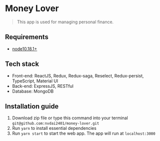 # Money Lover

> This app is used for managing personal finance.

## Requirements

- [node10.18.1+](https://nodejs.org/en/)

## Tech stack

- Front-end: ReactJS, Redux, Redux-saga, Reselect, Redux-persist, TypeScript, Material UI
- Back-end: ExpressJS, RESTful
- Database: MongoDB

## Installation guide

1. Download zip file or type this command into your terminal `git@github.com:nvdai2401/money-lover.git`
2. Run `yarn` to install essential dependencies
3. Run `yarn start` to start the web app. The app will run at `localhost:3000`
